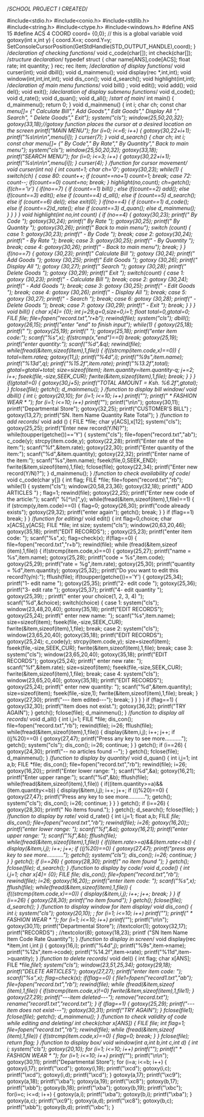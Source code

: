 
/*SCHOOL PROJECT I CREATED*/

#include<stdio.h>
#include<conio.h>
#include<stdlib.h>
#include<string.h>
#include<ctype.h>
#include<windows.h> 
#define ANS 15
#define ACS 4
COORD coord= {0,0}; // this is a global variable
void gotoxy(int x,int y)
{     coord.X=x;     coord.Y=y;     SetConsoleCursorPosition(GetStdHandle(STD_OUTPUT_HANDLE),coord);
}
/*declaration of checking functions*/
void c_code(char[]);
int check(char[]); 
/*structure declaration*/
typedef struct
{     char name[ANS],code[ACS];     float rate;     int quantity;
} rec;
rec item; 
/*declaration of display functions*/
void curser(int);
void dbill();
void d_mainmenu();
void display(rec *,int,int);
void window(int,int,int,int);
void dis_con();
void d_search();
void highlight(int,int); 
/*declaration of main menu functions*/
void bill() ;
void edit();
void add();
void del();
void exit(); 
/*declaration of display submenu functions*/
void d_code();
void d_rate();
void d_quan();
void d_all(); 
/*start of main*/
int main()
{     d_mainmenu();     return 0;
} 
void d_mainmenu()
{     int i;     char ch;     const char *menu[]= {"   Calculate Bill","   Add Goods","   Edit Goods","   Display All ","   Search", "   Delete Goods","   Exit"};     system("cls");      window(25,50,20,32);     gotoxy(33,18);//gotoxy function places the cursor at a desired location on the screen     printf("MAIN MENU");     for (i=0; i<=6; i++)     {         gotoxy(30,22+i+1);         printf("%s\n\n\n",menu[i]);     }     curser(7);
} 
void d_search()
{     char ch;     int i;     const char *menu[]= {"   By Code","   By Rate","   By Quantity","   Back to main menu"};     system("cls");      window(25,50,20,32);     gotoxy(33,18);     printf("SEARCH MENU");     for (i=0; i<=3; i++)     {         gotoxy(30,22+i+1);         printf("%s\n\n\n",menu[i]);     }     curser(4);
} 
/*function for cursor movement*/
void curser(int no)
{     int count=1;     char ch='0';     gotoxy(30,23);     while(1)     {         switch(ch)         {         case 80:             count++;             if (count==no+1) count=1;             break;         case 72:             count--;             if(count==0) count=no;             break;         }         highlight(no,count);         ch=getch();         if(ch=='\r')         {             if(no==7)             {                 if (count==1) bill() ;                 else if(count==2) add();                 else if(count==3) edit();                 else if (count==4) d_all();                 else if (count==5) d_search();                 else if (count==6) del();                 else   exit(0);             }             if(no==4)             {                 if (count==1) d_code();                 else if (count==2)d_rate();                 else if (count==3) d_quan();                 else d_mainmenu();             }         }     }
} 
void highlight(int no,int count)
{     if (no==4)     {          gotoxy(30,23);         printf("   By Code          ");         gotoxy(30,24);         printf("   By Rate          ");         gotoxy(30,25);         printf("   By Quantity      ");         gotoxy(30,26);         printf("   Back to main menu");          switch (count)         {         case 1:             gotoxy(30,23);             printf(" - By Code          ");             break;         case 2:             gotoxy(30,24);             printf(" - By Rate          ");             break;         case 3:             gotoxy(30,25);             printf(" - By Quantity      ");             break;         case 4:             gotoxy(30,26);             printf(" - Back to main menu");             break;         }     }      if(no==7)     {          gotoxy (30,23);         printf("   Calculate Bill ");         gotoxy (30,24);         printf("   Add Goods      ");         gotoxy (30,25);         printf("   Edit Goods     ");         gotoxy (30,26);         printf("   Display All    ");         gotoxy (30,27);         printf("   Search         ");         gotoxy (30,28);         printf("   Delete Goods   ");         gotoxy (30,29);         printf("   Exit           ");          switch(count)         {         case 1:             gotoxy (30,23);             printf(" - Calculate Bill ");             break;         case 2:             gotoxy (30,24);             printf(" - Add Goods      ");             break;         case 3:             gotoxy (30,25);             printf(" - Edit Goods     ");             break;         case 4:             gotoxy (30,26);             printf(" - Display All    ");             break;         case 5:             gotoxy (30,27);             printf(" - Search         ");             break;         case 6:             gotoxy (30,28);             printf(" - Delete Goods   ");             break;         case 7:             gotoxy (30,29);             printf(" - Exit           ");             break;         }     }
} 
void bill()
{     char x[4]= {0};     int j=29,q=0,size=0,i=1;     float total=0,gtotal=0;     FILE *file;     file=fopen("record.txt","r+b");     rewind(file);     system("cls");     dbill();     gotoxy(26,15);     printf("enter  \"end\" to finish input");     while(1)     {         gotoxy(25,18);         printf("                    ");         gotoxy(25,19);         printf("                    ");         gotoxy(25,18);         printf("enter item code:");         scanf("%s",x);         if(strcmp(x,"end")==0)             break;         gotoxy(25,19);         printf("enter quantity:");         scanf("%d",&q);         rewind(file);         while(fread(&item,sizeof(item),1,file))         {             if((strcmp(item.code,x)==0))             {                 total=item.rate*q;                 gotoxy(11,j);                 printf("%4d",i);                 printf("%9s",item.name);                 printf("%13d",q);                 printf("%15.2f",item.rate);                 printf("%13.2f",total);                 gtotal=gtotal+total;                 size=sizeof(item);                 item.quantity=item.quantity-q;                 j+=2;                 i++;                 fseek(file,-size,SEEK_CUR);                 fwrite(&item,sizeof(item),1,file);                 break;             }         }     }     if(gtotal!=0)     {         gotoxy(30,j+5);         printf("TOTAL AMOUNT = Ksh. %6.2f",gtotal);     }     fclose(file);     getch();     d_mainmenu();
}
/*function to display bill window*/
void dbill()
{     int i;     gotoxy(20,10);      for (i=1; i<=10; i++)         printf("*");     printf(" * FASHION WEAR * ");     for (i=1; i<=10; i++)         printf("*");     printf("\n\n");     gotoxy(30,11);     printf("Departmental Store");      gotoxy(32,25);     printf("CUSTOMER'S BILL") ;      gotoxy(13,27);     printf("SN.   Item Name     Quantity     Rate          Total"); 
}
/*function to add records*/
void add ()
{     FILE *file;     char y[ACS],x[12];     system("cls");      gotoxy(25,25);     printf("Enter new record(Y/N)?");     while(toupper(getche())=='Y')     {         system("cls");         file=fopen("record.txt","ab");         c_code(y);         strcpy(item.code,y);         gotoxy(22,28);         printf("Enter rate of the item:");         scanf("%f",&item.rate);         gotoxy(22,30);         printf("Enter quantity of the item:");         scanf("%d",&item.quantity);         gotoxy(22,32);         printf("Enter name of the item:");         scanf("%s",item.name);         fseek(file,0,SEEK_END);         fwrite(&item,sizeof(item),1,file);         fclose(file);         gotoxy(22,34);         printf("Enter new record(Y/N)?");      }     d_mainmenu();
} 
/*function to check availability of code*/
void c_code(char y[])
{     int flag;     FILE *file;     file=fopen("record.txt","rb");     while(1)     {         system("cls");         window(20,58,23,36);         gotoxy(32,18);         printf(" ADD ARTICLES ")  ;         flag=1;         rewind(file);         gotoxy(22,25);         printf("Enter new code of the article:");         scanf(" %[^\n]",y);         while(fread(&item,sizeof(item),1,file)==1)         {             if (strcmp(y,item.code)==0)             {                 flag=0;                 gotoxy(26,30);                 printf("code already exists");                 gotoxy(29,32);                 printf("enter again");                 getch();                 break;             }         }         if (flag==1)             break;     }
} 
/*function for editing*/
void edit()
{     int flag=0,choice;     char x[ACS],y[ACS];     FILE *file;     int size;     system("cls");      window(20,63,20,46);     gotoxy(35,18);     printf("EDIT RECORDS");     ;     gotoxy(25,23);     printf("enter item code: ");     scanf("%s",x);     flag=check(x);     if(flag==0)     {         file=fopen("record.txt","r+b");         rewind(file);         while (fread(&item,sizeof (item),1,file))         {             if(strcmp(item.code,x)==0)             {                  gotoxy(25,27);                 printf("name       = %s",item.name);                 gotoxy(25,28);                 printf("code       = %s",item.code);                 gotoxy(25,29);                 printf("rate       = %g",item.rate);                 gotoxy(25,30);                 printf("quantity   = %d",item.quantity);                 gotoxy(25,32);;                 printf("Do you want to edit this record?(y/n):");                 fflush(file);                 if(toupper(getche())=='Y')                 {                      gotoxy(25,34);                     printf("1- edit name ");                     gotoxy(25,35);                     printf("2- edit code ");                     gotoxy(25,36);                     printf("3- edit rate ");                     gotoxy(25,37);                     printf("4- edit quantity ");                     gotoxy(25,39);  ;                     printf(" enter your choice(1, 2, 3, 4) ");                     scanf("%d",&choice);                     switch(choice)                     {                     case 1:                         system("cls");                         window(23,48,20,40);                         gotoxy(35,18);                         printf("EDIT RECORDS");                         gotoxy(25,24);                         printf(" enter new name: ");                         scanf("%s",item.name);                         size=sizeof(item);                         fseek(file,-size,SEEK_CUR);                         fwrite(&item,sizeof(item),1,file);                         break;                     case 2:                         system("cls");                         window(23,65,20,40);                         gotoxy(35,18);                         printf("EDIT RECORDS");                         gotoxy(25,24);                         c_code(y);                         strcpy(item.code,y);                         size=sizeof(item);                         fseek(file,-size,SEEK_CUR);                         fwrite(&item,sizeof(item),1,file);                         break;                     case 3:                         system("cls");                         window(23,65,20,40);                         gotoxy(35,18);                         printf("EDIT RECORDS");                         gotoxy(25,24);                         printf(" enter new rate: ");                         scanf("%f",&item.rate);                         size=sizeof(item);                         fseek(file,-size,SEEK_CUR);                         fwrite(&item,sizeof(item),1,file);                         break;                     case 4:                         system("cls");                         window(23,65,20,40);                         gotoxy(35,18);                         printf("EDIT RECORDS");                         gotoxy(25,24);                         printf(" enter new quantity: ");                         scanf("%d",&item.quantity);                         size=sizeof(item);                         fseek(file,-size,1);                         fwrite(&item,sizeof(item),1,file);                         break;                     }                     gotoxy(27,30);                     printf("--- item edited---");                     break;                 }             }         }     }     if (flag==1)     {         gotoxy(32,30);         printf("Item does not exist.");         gotoxy(36,32);         printf("TRY AGAIN");     }     getch();     fclose(file);     d_mainmenu();
} 
/*function to display all records*/
void d_all()
{     int i,j=1;     FILE *file;     dis_con();     file=fopen("record.txt","rb");     rewind(file);     i=26;     fflush(file);     while(fread(&item,sizeof(item),1,file))     {         display(&item,i,j);         i++;         j++;         if ((j%20)==0)         {             gotoxy(27,47);             printf("Press any key to see more...........");             getch();             system("cls");             dis_con();             i=26;             continue;         }     }     getch();     if (i==26)     {         gotoxy(24,30);         printf("-- no articles found --");     }     getch();     fclose(file);     d_mainmenu();
} 
/*function to display by quantity*/
void d_quan()
{     int i,j=1;     int a,b;     FILE *file;     dis_con();     file=fopen("record.txt","rb");     rewind(file);     i=26;     gotoxy(16,20);;     printf("Enter lower range: ");     scanf("%d",&a);     gotoxy(16,21);     printf("Enter upper range:");     scanf("%d",&b);     fflush(file);     while(fread(&item,sizeof(item),1,file))     {         if((item.quantity>=a)&&(item.quantity<=b))         {             display(&item,i,j);             i++;             j++;             if ((j%20)==0)             {                 gotoxy(27,47);                 printf("Press any key to see more...........");                 getch();                 system("cls");                 dis_con();                 i=26;                 continue;             }         }     }     getch();     if (i==26)     {         gotoxy(28,30);         printf(" No items found.");     }     getch();     d_search();     fclose(file);
} 
/*function to display by rate*/
void d_rate()
{     int i,j=1;     float a,b;     FILE *file;     dis_con();     file=fopen("record.txt","rb");     rewind(file);     i=26;     gotoxy(16,20);;     printf("enter lower range: ");     scanf("%f",&a);     gotoxy(16,21);     printf("enter upper range: ");     scanf("%f",&b);     fflush(file);     while(fread(&item,sizeof(item),1,file))     {         if((item.rate>=a)&&(item.rate<=b))         {             display(&item,i,j);             i++;             j++;             if ((j%20)==0)             {                 gotoxy(27,47);                 printf("press any key to see more...........");                 getch();                 system("cls");                 dis_con();                 i=26;                 continue;             }         }     }     getch();     if (i==26)     {         gotoxy(28,30);         printf(" no item found ");     }     getch();     fclose(file);     d_search();
} 
/*function to display by code*/
void d_code()
{     int i,j=1;     char x[4]= {0};     FILE *file;     dis_con();     file=fopen("record.txt","rb");     rewind(file);     i=26;     gotoxy(16,20);;     printf("enter item code: ");     scanf("%s",x);     fflush(file);     while(fread(&item,sizeof(item),1,file))     {         if((strcmp(item.code,x)==0))         {             display(&item,i,j);             i++;             j++;             break;         }     }     if (i==26)     {         gotoxy(28,30);         printf("no item found");     }     getch();     fclose(file);     d_search();
} 
/*function to display window for item display*/
void dis_con()
{     int i;     system("cls");     gotoxy(20,10);     ;     for (i=1; i<=10; i++)         printf("*");     printf(" * FASHION WEAR * ");     for (i=1; i<=10; i++)         printf("*");     printf("\n\n");     gotoxy(30,11);     printf("Departmental Store");
//textcolor(1);     gotoxy(32,17);     printf("RECORDS") ;
//textcolor(8);     gotoxy(18,23);     printf ("SN   Item Name   Item Code      Rate     Quantity");
} 
/*function to display in screen*/
void display(rec *item,int i,int j)
{     gotoxy(16,i);     printf("%4d",j);     printf("%9s",item->name);     printf("%12s",item->code);     printf("%14.2f",item->rate);     printf("%11d",item->quantity);
} 
/*function to delete records*/
void del()
{     int flag;     char x[ANS];     FILE *file,*file1;     system("cls");      window(23,51,25,34);     gotoxy(29,18);     printf("DELETE ARTICLES");     gotoxy(27,27);     printf("enter item code: ");     scanf("%s",x);     flag=check(x);     if(flag==0)     {         file1=fopen("record1.txt","ab");         file=fopen("record.txt","rb");         rewind(file);         while (fread(&item,sizeof (item),1,file))         {             if(strcmp(item.code,x)!=0)                 fwrite(&item,sizeof(item),1,file1);         }         gotoxy(27,29);         printf("---item deleted---");         remove("record.txt");         rename("record1.txt","record.txt");     }     if (flag==1)     {         gotoxy(25,29);         printf("---item does not exist---");         gotoxy(30,31);         printf("TRY AGAIN");     }     fclose(file1);     fclose(file);     getch();     d_mainmenu();
} 
/*function to check validity of code while editing and deleting*/
int check(char x[ANS])
{     FILE *file;     int flag=1;     file=fopen("record.txt","rb");     rewind(file);     while (fread(&item,sizeof (item),1,file))     {         if(strcmp(item.code,x)==0)         {             flag=0;             break;         }     }     fclose(file);     return flag;
} 
/*function to display box*/
void window(int a,int b,int c,int d)
{     int i;     system("cls");     gotoxy(20,10);      for (i=1; i<=10; i++)         printf("*");     printf(" * FASHION WEAR * ");     for (i=1; i<=10; i++)         printf("*");     printf("\n\n");     gotoxy(30,11);     printf("Departmental Store");      for (i=a; i<=b; i++)     {         gotoxy(i,17);         printf("\xcd");         gotoxy(i,19);         printf("\xcd");         gotoxy(i,c);         printf("\xcd");         gotoxy(i,d);         printf("\xcd");     }      gotoxy(a,17);     printf("\xc9");     gotoxy(a,18);     printf("\xba");     gotoxy(a,19);     printf("\xc8");     gotoxy(b,17);     printf("\xbb");     gotoxy(b,18);     printf("\xba");     gotoxy(b,19);     printf("\xbc");      for(i=c; i<=d; i++)     {         gotoxy(a,i);         printf("\xba");         gotoxy(b,i);         printf("\xba");     }     gotoxy(a,c);     printf("\xc9");     gotoxy(a,d);     printf("\xc8");     gotoxy(b,c);     printf("\xbb");     gotoxy(b,d);     printf("\xbc"); 
}
